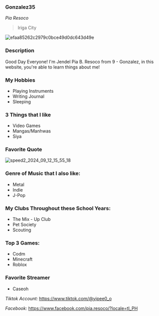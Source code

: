 ### Gonzalez35
*Pia Resoco*
> Iriga City

![efaa85262c2979c0bce49d0dc643d49e](https://github.com/user-attachments/assets/5e1c700a-d7f0-442d-9aeb-cbc0e4021dd6)

### **Description**
Good Day Everyone! I'm Jendel Pia B. Resoco from 9 - Gonzalez, in this website, you're able to learn things about me!


### My Hobbies
- Playing Instruments
- Writing Journal
- Sleeping


### 3 Things that I like
- Video Games
- Mangas/Manhwas
- Siya

### Favorite Quote
![speed2_2024_09_12_15_55_18](https://github.com/user-attachments/assets/f129562c-f2d2-41e9-be6a-0bae828620bb)



### Genre of Music that I also like:
- Metal
- Indie
- J-Pop

### My Clubs Throughout these School Years:
- The Mix - Up Club
- Pet Society
- Scouting

### Top 3 Games:
- Codm
- Minecraft
- Roblox

### **Favorite Streamer**
- Caseoh

*Tiktok Account:* https://www.tiktok.com/@yipee0_o

*Facebook:* https://www.facebook.com/pia.resoco/?locale=tl_PH


